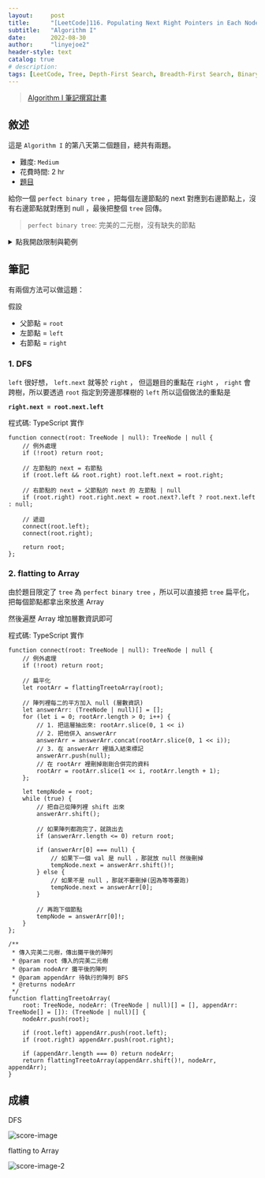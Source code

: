 ```yaml
---
layout:     post
title:      "[LeetCode]116. Populating Next Right Pointers in Each Node"
subtitle:   "Algorithm I"
date:       2022-08-30
author:     "linyejoe2"
header-style: text
catalog: true
# description: 
tags: [LeetCode, Tree, Depth-First Search, Breadth-First Search, Binary Tree, Linked List]
---
```


>[Algorithm I 筆記撰寫計畫](/2022/06/14/leetcode/Algorithm/Algorithm%20I/Starting-write-Algorithm-I-Note/)

## 敘述

這是 `Algorithm I` 的第八天第二個題目，總共有兩題。

+ 難度: `Medium`
+ 花費時間: 2 hr
+ [題目](https://leetcode.com/problems/populating-next-right-pointers-in-each-node/)

給你一個 `perfect binary tree` ，把每個左邊節點的 next 對應到右邊節點上，沒有右邊節點就對應到 null ，最後把整個 `tree` 回傳。

> `perfect binary tree`: 完美的二元樹，沒有缺失的節點

<!--more-->

<details><summary>點我開啟限制與範例</summary>
    <pre>

**限制:**

+ The number of nodes in the tree is in the range `[0, 212 - 1]`.
+ `-1000 <= Node.val <= 1000`

**Example 1:**

![example-image-1](https://assets.leetcode.com/uploads/2019/02/14/116_sample.png)

```=
Input: root = [1,2,3,4,5,6,7]
Output: [1,#,2,3,#,4,5,6,7,#]
Explanation: Given the above perfect binary tree (Figure A), your function should populate each next pointer to point to its next right node, just like in Figure B. The serialized output is in level order as connected by the next pointers, with '#' signifying the end of each level.
```

**Example 2:**

```=
Input: root = []
Output: []
```

</pre></details>

## 筆記

有兩個方法可以做這題：

假設

+ 父節點 = `root`
+ 左節點 = `left`
+ 右節點 = `right`

### 1. DFS

`left` 很好想， `left.next` 就等於 `right` ，
但這題目的重點在 `right` ， `right` 會跨樹，所以要透過 `root` 指定到旁邊那棵樹的 `left`
所以這個做法的重點是

**`right.next = root.next.left`**

程式碼: TypeScript 實作

```TS
function connect(root: TreeNode | null): TreeNode | null {
    // 例外處理
    if (!root) return root;

    // 左節點的 next = 右節點
    if (root.left && root.right) root.left.next = root.right;

    // 右節點的 next = 父節點的 next 的 左節點 | null
    if (root.right) root.right.next = root.next?.left ? root.next.left : null;

    // 遞迴
    connect(root.left);
    connect(root.right);

    return root;
};
```

### 2. flatting to Array

由於題目限定了 `tree` 為 `perfect binary tree` ，所以可以直接把 `tree` 扁平化，把每個節點都拿出來放進 Array

然後遍歷 Array 增加層數資訊即可

程式碼: TypeScript 實作

```TS=
function connect(root: TreeNode | null): TreeNode | null {
    // 例外處理
    if (!root) return root;

    // 扁平化
    let rootArr = flattingTreetoArray(root);

    // 陣列裡每二的平方加入 null (層數資訊)
    let answerArr: (TreeNode | null)[] = [];
    for (let i = 0; rootArr.length > 0; i++) {
        // 1. 把這層抽出來: rootArr.slice(0, 1 << i)
        // 2. 把他併入 answerArr
        answerArr = answerArr.concat(rootArr.slice(0, 1 << i));
        // 3. 在 answerArr 裡插入結束標記
        answerArr.push(null);
        // 在 rootArr 裡刪掉剛剛合併完的資料
        rootArr = rootArr.slice(1 << i, rootArr.length + 1);
    };

    let tempNode = root;
    while (true) {
        // 把自己從陣列裡 shift 出來
        answerArr.shift();

        // 如果陣列都跑完了，就跳出去
        if (answerArr.length <= 0) return root;

        if (answerArr[0] === null) {
            // 如果下一個 val 是 null ，那就放 null 然後刪掉
            tempNode.next = answerArr.shift()!;
        } else {
            // 如果不是 null ，那就不要刪掉(因為等等要跑)
            tempNode.next = answerArr[0];
        }

        // 再跑下個節點
        tempNode = answerArr[0]!;
    }
};

/**
 * 傳入完美二元樹，傳出攤平後的陣列
 * @param root 傳入的完美二元樹
 * @param nodeArr 攤平後的陣列
 * @param appendArr 待執行的陣列 BFS  
 * @returns nodeArr
 */
function flattingTreetoArray(
    root: TreeNode, nodeArr: (TreeNode | null)[] = [], appendArr: TreeNode[] = []): (TreeNode | null)[] {
    nodeArr.push(root);

    if (root.left) appendArr.push(root.left);
    if (root.right) appendArr.push(root.right);

    if (appendArr.length === 0) return nodeArr;
    return flattingTreetoArray(appendArr.shift()!, nodeArr, appendArr);
}
```

## 成績

DFS

![score-image](https://i.imgur.com/GIqDaaJ.png)

flatting to Array

![score-image-2](https://i.imgur.com/doYHQ4e.png)


<details style='display:none;'><summary>點我開啟舊寫法/失敗寫法</summary>
<pre>

</pre></details>

<!-- ##### 參考資料 -->